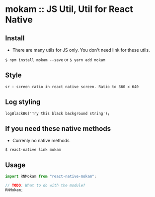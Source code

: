 # mokam :: JS Util, Util for React Native

## Install

- There are many utils for JS only. You don't need link for these utils.

`$ npm install mokam --save` or
`$ yarn add mokam`

## Style

`sr : screen ratio in react native screen. Ratio to 360 x 640`

## Log styling

`logBlackBG('Try this black background string');`

## If you need these native methods

- Currenly no native methods

`$ react-native link mokam`

## Usage

```javascript
import RNMokam from "react-native-mokam";

// TODO: What to do with the module?
RNMokam;
```
